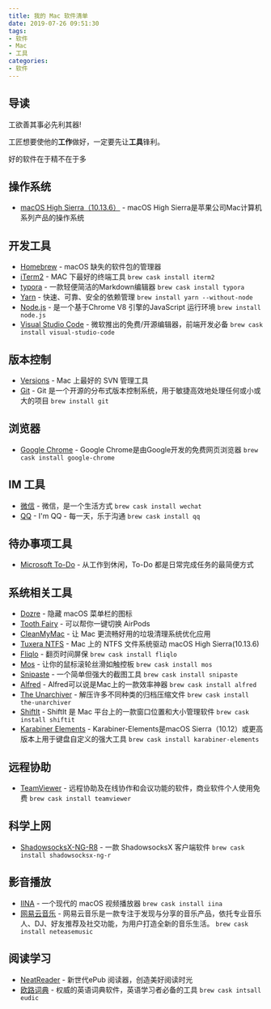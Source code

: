 ```yaml
---
title: 我的 Mac 软件清单
date: 2019-07-26 09:51:30
tags:
- 软件
- Mac
- 工具
categories:
- 软件
---
```


## 导读

工欲善其事必先利其器!

工匠想要使他的**工作**做好，一定要先让**工具**锋利。

好的软件在于精不在于多

## 操作系统

- [macOS High Sierra（10.13.6）](https://support.apple.com/zh-cn/HT208969) - macOS High Sierra是苹果公司Mac计算机系列产品的操作系统

## 开发工具

- [Homebrew](https://brew.sh/) - macOS 缺失的软件包的管理器
- [iTerm2](https://www.iterm2.com/index.html) - MAC 下最好的终端工具 `brew cask install iterm2`
- [typora](https://www.typora.io/) - 一款轻便简洁的Markdown编辑器 `brew cask install typora`
- [Yarn](https://yarnpkg.com/zh-Hans/docs/install#mac-stable) - 快速、可靠、安全的依赖管理 `brew install yarn --without-node`
- [Node.js](https://nodejs.org/en/) - 是一个基于Chrome V8 引擎的JavaScript 运行环境  `brew install node.js`
- [Visual Studio Code](https://code.visualstudio.com/) - 微软推出的免费/开源编辑器，前端开发必备 `brew cask install visual-studio-code`

## 版本控制

- [Versions](https://xclient.info/s/xversion.html) - Mac 上最好的 SVN 管理工具
- [Git](https://git-scm.com/download/mac) - Git 是一个开源的分布式版本控制系统，用于敏捷高效地处理任何或小或大的项目 `brew install git`

## 浏览器

- [Google Chrome](https://www.google.com/chrome/?platform=mac) - Google Chrome是由Google开发的免费网页浏览器 `brew cask install google-chrome`

## IM 工具

- [微信](https://mac.weixin.qq.com/?t=mac&platform=wx&lang=zh_CN  ) - 微信，是一个生活方式 `brew cask install wechat`
- [QQ](http://im.qq.com/macqq/) - I'm QQ - 每一天，乐于沟通 `brew cask install qq`

## 待办事项工具

- [Microsoft To-Do](https://todo.microsoft.com/zh-cn) - 从工作到休闲，To-Do 都是日常完成任务的最简便方式

## 系统相关工具

- [Dozre](https://dozermac.com/) - 隐藏 macOS 菜单栏的图标
- [Tooth Fairy](https://xclient.info/s/tooth-fairy.html) - 可以帮你一键切换 AirPods
- [CleanMyMac](https://drive.google.com/file/d/1eSkHWpxlZNAYpkIvuH1oKsV2N5MJtrhf/view?usp=sharing) - 让 Mac 更流畅好用的垃圾清理系统优化应用
- [Tuxera NTFS](https://drive.google.com/file/d/1abaNkQhFPb9KuwYBuoikpkspa6dis0z7/view?usp=sharing) - Mac 上的 NTFS 文件系统驱动 macOS High Sierra(10.13.6)
- [Fliqlo](https://fliqlo.com/) - 翻页时间屏保 `brew cask install fliqlo`
- [Mos](https://github.com/Caldis/Mos) - 让你的鼠标滚轮丝滑如触控板 `brew cask install mos`
- [Snipaste](https://zh.snipaste.com/) - 一个简单但强大的截图工具  `brew cask install snipaste`
- [Alfred](https://www.alfredapp.com/) - Alfred可以说是Mac上的一款效率神器 `brew cask install alfred`
- [The Unarchiver](https://theunarchiver.com/) - 解压许多不同种类的归档压缩文件 `brew cask install the-unarchiver`
- [ShiftIt](https://github.com/fikovnik/ShiftIt) - ShiftIt 是 Mac 平台上的一款窗口位置和大小管理软件 `brew cask install shiftit`
- [Karabiner Elements](https://github.com/tekezo/Karabiner-Elements) - Karabiner-Elements是macOS Sierra（10.12）或更高版本上用于键盘自定义的强大工具 `brew cask install karabiner-elements`

## 远程协助

- [TeamViewer](https://www.teamviewer.cn/cn/download/mac-os/) - 远程协助及在线协作和会议功能的软件，商业软件个人使用免费 `brew cask install teamviewer`

## 科学上网

- [ShadowsocksX-NG-R8](https://github.com/qinyuhang/ShadowsocksX-NG-R/releases) - 一款 ShadowsocksX 客户端软件  `brew cask install shadowsocksx-ng-r`

## 影音播放

- [IINA](https://iina.io/)  - 一个现代的 macOS 视频播放器 `brew cask install iina`
- [网易云音乐](https://music.163.com/#/download)  - 网易云音乐是一款专注于发现与分享的音乐产品，依托专业音乐人、DJ、好友推荐及社交功能，为用户打造全新的音乐生活。 `brew cask install neteasemusic`

## 阅读学习

- [NeatReader](https://www.neat-reader.cn/downloads/mac) - 新世代ePub 阅读器，创造美好阅读时光
- [欧路词典](http://www.eudic.net/v4/en/app/download) - 权威的英语词典软件，英语学习者必备的工具 `brew cask intsall eudic`
